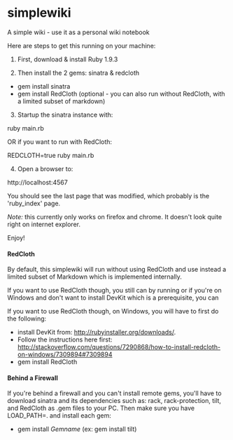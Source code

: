 simplewiki
==========

A simple wiki - use it as a personal wiki notebook

Here are steps to get this running on your machine:

1. First, download & install Ruby 1.9.3

2. Then install the 2 gems: sinatra & redcloth
  * gem install sinatra 
  * gem install RedCloth (optional - you can also run without RedCloth, with a limited subset of markdown)

3. Startup the sinatra instance with:

  ruby main.rb
  
   OR if you want to run with RedCloth:
  
  REDCLOTH=true ruby main.rb

4. Open a browser to: 

  http://localhost:4567

You should see the last page that was modified, which probably is the 'ruby_index' page.

*Note:* this currently only works on firefox and chrome. It doesn't look quite right on internet explorer.

Enjoy!

#### RedCloth
By default, this simplewiki will run without using RedCloth and use instead a limited subset of Markdown which is implemented internally.

If you want to use RedCloth though, you still can by running  or if you're on Windows and don't want to install DevKit which is a prerequisite, you can 

If you want to use RedCloth though, on Windows, you will have to first do the following:
  * install DevKit from: http://rubyinstaller.org/downloads/.  
  * Follow the instructions here first: http://stackoverflow.com/questions/7290868/how-to-install-redcloth-on-windows/7309894#7309894
  * gem install RedCloth

#### Behind a Firewall
If you're behind a firewall and you can't install remote gems, you'll have to download sinatra and its dependencies such as: rack, rack-protection, tilt, and RedCloth as .gem files to your PC.
Then make sure you have LOAD_PATH=. and install each gem:
  * gem install *Gemname* (ex: gem install tilt)


